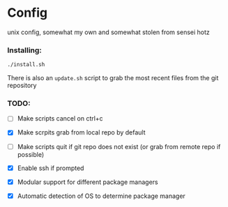 # Config
unix config, somewhat my own and somewhat stolen from sensei hotz

### Installing:

```bash
./install.sh
```

There is also an `update.sh` script to grab the most recent files from the git repository

### TODO:

- [ ] Make scripts cancel on ctrl+c
- [x] Make scrpits grab from local repo by default
- [ ] Make scripts quit if git repo does not exist (or grab from remote repo if possible)
- [x] Enable ssh if prompted
- [x] Modular support for different package managers
- [x] Automatic detection of OS to determine package manager

